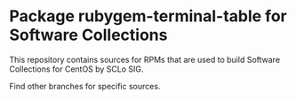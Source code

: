 # Package rubygem-terminal-table for Software Collections

This repository contains sources for RPMs that are used
to build Software Collections for CentOS by SCLo SIG.

Find other branches for specific sources.
